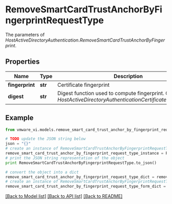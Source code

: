 # RemoveSmartCardTrustAnchorByFingerprintRequestType

The parameters of *HostActiveDirectoryAuthentication.RemoveSmartCardTrustAnchorByFingerprint*. 

## Properties
Name | Type | Description | Notes
------------ | ------------- | ------------- | -------------
**fingerprint** | **str** | Certificate fingerprint  | 
**digest** | **str** | Digest function used to compute fingerprint. One of *HostActiveDirectoryAuthenticationCertificateDigest_enum*.  | 

## Example

```python
from vmware_vi.models.remove_smart_card_trust_anchor_by_fingerprint_request_type import RemoveSmartCardTrustAnchorByFingerprintRequestType

# TODO update the JSON string below
json = "{}"
# create an instance of RemoveSmartCardTrustAnchorByFingerprintRequestType from a JSON string
remove_smart_card_trust_anchor_by_fingerprint_request_type_instance = RemoveSmartCardTrustAnchorByFingerprintRequestType.from_json(json)
# print the JSON string representation of the object
print RemoveSmartCardTrustAnchorByFingerprintRequestType.to_json()

# convert the object into a dict
remove_smart_card_trust_anchor_by_fingerprint_request_type_dict = remove_smart_card_trust_anchor_by_fingerprint_request_type_instance.to_dict()
# create an instance of RemoveSmartCardTrustAnchorByFingerprintRequestType from a dict
remove_smart_card_trust_anchor_by_fingerprint_request_type_form_dict = remove_smart_card_trust_anchor_by_fingerprint_request_type.from_dict(remove_smart_card_trust_anchor_by_fingerprint_request_type_dict)
```
[[Back to Model list]](../README.md#documentation-for-models) [[Back to API list]](../README.md#documentation-for-api-endpoints) [[Back to README]](../README.md)


